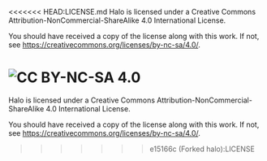 <<<<<<< HEAD:LICENSE.md
Halo is licensed under a
Creative Commons Attribution-NonCommercial-ShareAlike 4.0 International License.

You should have received a copy of the license along with this
work. If not, see <https://creativecommons.org/licenses/by-nc-sa/4.0/>.

![CC BY-NC-SA 4.0](https://github.com/yashmulgaonkar/halo/blob/611967a796b7243d3be95239b43fb8118fc2387c/assets/by-nc-sa.png)
=======
Halo is licensed under a
Creative Commons Attribution-NonCommercial-ShareAlike 4.0 International License.

You should have received a copy of the license along with this
work. If not, see <https://creativecommons.org/licenses/by-nc-sa/4.0/>.
>>>>>>> e15166c (Forked halo):LICENSE
